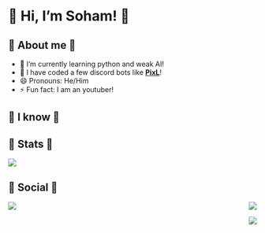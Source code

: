 # 👋 Hi, I’m Soham! 👋

## 🌸 About me 🌸

- 🔭 I’m currently learning python and weak AI!
- 🤖 I have coded a few discord bots like **[PixL](https://discordbotlist.com/bots/pixl)**!
- 😄 Pronouns: He/Him
- ⚡ Fun fact: I am an youtuber!

## 🚀 I know 🚀



## 🗻 Stats 🗻

![](https://github-readme-stats.vercel.app/api?username=Soham485&show_icons=true&hide_border=true&theme=tokyonight)

## 🍜 Social 🍜
<img src="https://data.whicdn.com/images/290365239/original.gif" align="right">


<p align="left"><a href="https://www.youtube.com/channel/UC2CE5AfflIzhZCNJv5Qdkjg" target="_blank"><img src="https://img.shields.io/badge/YouTube-FF0000?style=for-the-badge&logo=youtube&logoColor=white"/></a></p> <p align="right"><a href="https://discord.gg/aEBxQnZE6B" target="_blank"><img src="https://img.shields.io/badge/Discord-7289DA?style=for-the-badge&logo=discord&logoColor=white"/></a></p>


